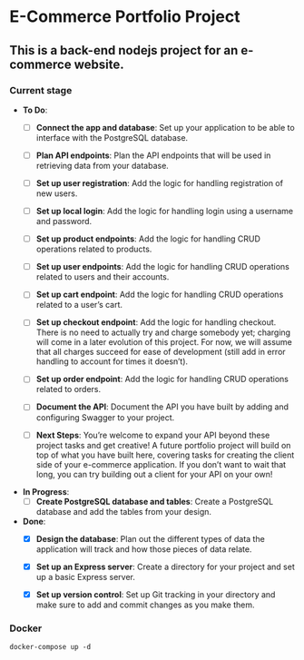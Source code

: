 # E-Commerce Portfolio Project

## This is a back-end nodejs project for an e-commerce website.

### Current stage

- __To Do__:
    - [ ] __Connect the app and database__: Set up your application to be able to interface with the PostgreSQL database.
    - [ ] __Plan API endpoints__: Plan the API endpoints that will be used in retrieving data from your database.
    - [ ] __Set up user registration__: Add the logic for handling registration of new users.
    - [ ] __Set up local login__: Add the logic for handling login using a username and password.
    - [ ]  __Set up product endpoints__: Add the logic for handling CRUD operations related to products.
    - [ ]  __Set up user endpoints__: Add the logic for handling CRUD operations related to users and their accounts.
    - [ ]  __Set up cart endpoint__: Add the logic for handling CRUD operations related to a user’s cart.
    - [ ]  __Set up checkout endpoint__: Add the logic for handling checkout. There is no need to actually try and charge somebody yet; charging will come in a later evolution of this project. For now, we will assume that all charges succeed for ease of development (still add in error handling to account for times it doesn’t).
    - [ ]  __Set up order endpoint__: Add the logic for handling CRUD operations related to orders.
    - [ ] __Document the API__: Document the API you have built by adding and configuring Swagger to your project.
    - [ ] __Next Steps__: You’re welcome to expand your API beyond these project tasks and get creative! A future portfolio project will build on top of what you have built here, covering tasks for creating the client side of your e-commerce application. If you don’t want to wait that long, you can try building out a client for your API on your own!


- __In Progress__:
    - [ ] __Create PostgreSQL database and tables__: Create a PostgreSQL database and add the tables from your design.

- __Done__:
    - [x] __Design the database__: Plan out the different types of data the application will track and how those pieces of data relate.
    - [x] __Set up an Express server__: Create a directory for your project and set up a basic Express server.
    - [x] __Set up version control__: Set up Git tracking in your directory and make sure to add and commit changes as you make them.
    

### Docker

```shell
docker-compose up -d
```

